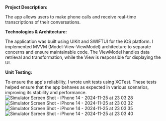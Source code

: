 **Project Description:**

The app allows users to make phone calls and receive real-time transcriptions of their conversations.

**Technologies & Architecture:**

The application was built using UIKit and SWIFTUI for the iOS platform. I implemented MVVM (Model-View-ViewModel) architecture to separate concerns and ensure maintainable code. The ViewModel handles data retrieval and transformation, while the View is responsible for displaying the UI.

**Unit Testing:**

To ensure the app's reliability, I wrote unit tests using XCTest. These tests helped ensure that the app behaves as expected in various scenarios, improving its stability and performance.![Simulator Screen Shot - iPhone 14 - 2024-11-25 at 23 03 28](https://github.com/user-attachments/assets/373b8ca2-e3d8-4bcd-9264-c146f06377df)
![Simulator Screen Shot - iPhone 14 - 2024-11-25 at 23 03 32](https://github.com/user-attachments/assets/dc80f113-99d3-4d27-b98a-052e89aca054)
![Simulator Screen Shot - iPhone 14 - 2024-11-25 at 23 03 35](https://github.com/user-attachments/assets/71d9fe3f-56ca-45c2-9fc6-debb64ac3d21)
![Simulator Screen Shot - iPhone 14 - 2024-11-25 at 23 03 40](https://github.com/user-attachments/assets/b681a0a0-ecb0-4903-947e-e227e6d8c828)
